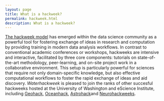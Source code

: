```yaml
---
layout: page
title: What is a hackweek?
permalink: hackweek.html
description: What is a hackweek?
---
```


[The hackweek model](https://arxiv.org/abs/1711.00028) has emerged within the data
science community as a powerful tool
for fostering exchange of ideas in research and computation by providing training
in modern data analysis workflows. In contrast to conventional academic conferences
or workshops, hackweeks are intensive and interactive, facilitated by three core
components: tutorials on state-of-the-art methodology, peer-learning, and on-site
project work in a collaborative environment. This setup is particularly powerful for
sciences that require not only domain-specific knowledge, but also effective computational
workflows to foster the rapid exchange of ideas and aid discovery.  *Waterhackweek* is pleased to join the ranks of 
other succesful hackweeks hosted at the University of Washington and eScience Institute, including 
[Geohack](https://geohackweek.github.io/), [Oceanhack](https://oceanhackweek.github.io/), [Astrohack](http://astrohackweek.org/2018/)and [Neurohackweeks](https://neurohackademy.org/).
